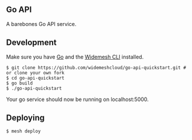 ## Go API

A barebones Go API service.

## Development

Make sure you have [Go](https://golang.org) and the [Widemesh CLI](https://widemesh.com/installation) installed.

```
$ git clone https://github.com/widemeshcloud/go-api-quickstart.git # or clone your own fork
$ cd go-api-quickstart
$ go build
$ ./go-api-quickstart
```

Your go service should now be running on localhost:5000.

## Deploying

```
$ mesh deploy
```
